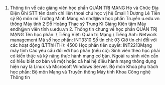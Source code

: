 1. Thông tin về các giảng viên học phần QUẢN TRỊ MẠNG Họ và Chức Địa Điện Ghi STT tên danh chỉ liên thoại chú học vị hệ Email 1 Dương Lê Tiến sỹ Bộ môn mi Trưởng Minh Mạng và nhdl\@vn học phần Truyền u.edu.vn thông Máy tính 2 Đỗ Hoàng Thạc sỹ Trung Ki Giảng Kiên tâm Máy endh\@vn viên tính u.edu.vn 2. Thông tin chung về học phần QUẢN TRỊ MẠNG Tên học phần: \ Tiếng Việt: Quản trị Mạng \ Tiếng Anh: Network management Mã số học phần: INT3310 Số tín chỉ: 03 Giờ tín chỉ đối với các hoạt động (LTThHTH): 4500 Học phần tiên quyết: INT2213Mạng máy tính Các yêu cầu đối với học phần (nếu có): Sinh viên theo học phải có kiến thức và kỹ năng thực hành mạng cơ bản. Ngoài ra sinh viên cần có hiểu biết cơ bản về một hoặc cả hai hệ điều hành mạng thông dụng hiện nay là Linux và Microsoft Windows Server. Bộ môn Khoa phụ trách học phần: Bộ môn Mạng và Truyền thông Máy tính Khoa Công nghệ Thông tin
